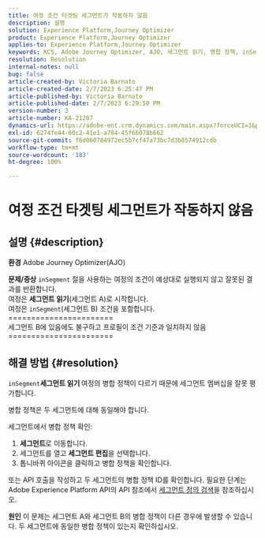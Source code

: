 ```yaml
---
title: 여정 조건 타겟팅 세그먼트가 작동하지 않음
description: 설명
solution: Experience Platform,Journey Optimizer
product: Experience Platform,Journey Optimizer
applies-to: Experience Platform,Journey Optimizer
keywords: KCS, Adobe Journey Optimizer, AJO, 세그먼트 읽기, 병합 정책, inSegment 절
resolution: Resolution
internal-notes: null
bug: false
article-created-by: Victoria Barnato
article-created-date: 2/7/2023 6:25:47 PM
article-published-by: Victoria Barnato
article-published-date: 2/7/2023 6:29:50 PM
version-number: 3
article-number: KA-21207
dynamics-url: https://adobe-ent.crm.dynamics.com/main.aspx?forceUCI=1&pagetype=entityrecord&etn=knowledgearticle&id=b8c3cbd1-14a7-ed11-aad1-6045bd0065f9
exl-id: 6274fe44-60c2-41e1-a784-45f66078b662
source-git-commit: f6d060784972ec5b7cf47a73bc7d3b8574912cdb
workflow-type: tm+mt
source-wordcount: '183'
ht-degree: 100%

---
```


# 여정 조건 타겟팅 세그먼트가 작동하지 않음

## 설명 {#description}

<b>환경</b>
Adobe Journey Optimizer(AJO)


<b>문제/증상</b>
`inSegment` 절을 사용하는 여정의 조건이 예상대로 실행되지 않고 잘못된 결과를 반환합니다.
<br>여정은 <b>세그먼트 읽기</b>(세그먼트 A)로 시작합니다.
<br>여정은 `inSegment`(세그먼트 B) 조건을 포함합니다.
<br>=======================
<br>세그먼트 B에 있음에도 불구하고 프로필이 조건 기준과 일치하지 않음
<br>=======================

## 해결 방법 {#resolution}


`inSegment`<b>세그먼트 읽기 </b>여정의 병합 정책이 다르기 때문에 세그먼트 멤버십을 잘못 평가합니다.

병합 정책은 두 세그먼트에 대해 동일해야 합니다.

세그먼트에서 병합 정책 확인:

1. <b>세그먼트</b>로 이동합니다.
2. 세그먼트를 열고 <b>세그먼트 편집</b>을 선택합니다.
3. 톱니바퀴 아이콘을 클릭하고 병합 정책을 확인합니다.


또는 API 호출을 작성하고 두 세그먼트의 병합 정책 ID를 확인합니다. 필요한 단계는 Adobe Experience Platform API의 API 참조에서 [세그먼트 정의 검색](https://developer.adobe.com/experience-platform-apis/references/segmentation/#tag/Segment-definitions/operation/retrieveSegmentDefinitionById)을 참조하십시오.


<b>원인</b>
이 문제는 세그먼트 A와 세그먼트 B의 병합 정책이 다른 경우에 발생할 수 있습니다. 두 세그먼트에 동일한 병합 정책이 있는지 확인하십시오.
